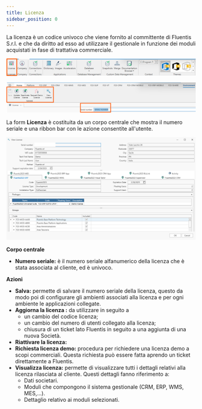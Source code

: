 ```yaml
---
title: Licenza
sidebar_position: 0
---
```


La licenza è un codice univoco che viene fornito al committente di Fluentis S.r.l. e che da diritto ad esso ad utilizzare il gestionale in funzione dei moduli acquistati in fase di trattativa commerciale.

![](../../../static/images/20241204112048.png)

![](../../../static/images/20241216141938.png)

La form **Licenza** è costituita da un corpo centrale che mostra il numero seriale e una ribbon bar con le azione consentite all'utente.

![](../../../static/images/20241216142334.png)

**Corpo centrale**
* **Numero seriale:** è il numero seriale alfanumerico della licenza che è stata associata al cliente, ed è univoco.

**Azioni**
* **Salva:** permette di salvare il numero seriale della licenza, questo da modo poi di configurare gli ambienti associati alla licenza e per ogni ambiente le applicazioni collegate.
* **Aggiorna la licenza :** da utilizzare in seguito a
    - un cambio del codice licenza;
    - un cambio del numero di utenti collegato alla licenza;
    - chiusura di un ticket lato Fluentis in seguito a una aggiunta di una nuova Società.
* **Riattivare la licenza:**
* **Richiesta licenza demo:** procedura per richiedere una licenza demo a scopi commerciali. Questa richiesta può essere fatta aprendo un ticket direttamente a Fluentis.
* **Visualizza licenza:** permette di visualizzare tutti i dettagli relativi alla licenza rilasciata al cliente. Questi dettagli fanno riferimento a:
    -   Dati societari.
    -   Moduli che compongono il sistema gestionale (CRM, ERP, WMS, MES,...).
    -   Dettaglio relativo ai moduli selezionati.

